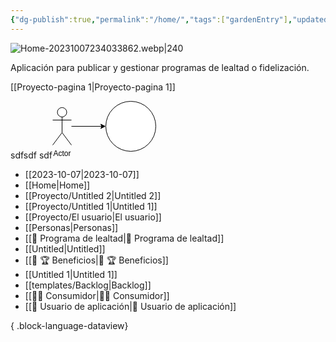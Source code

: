```yaml
---
{"dg-publish":true,"permalink":"/home/","tags":["gardenEntry"],"updated":"2023-10-07T23:24:00.251-06:00"}
---
```



 ![Home-20231007234033862.webp|240](/img/user/assets/Home-20231007234033862.webp)

Aplicación para publicar y gestionar programas de lealtad o fidelización.

[[Proyecto-pagina 1\|Proyecto-pagina 1]]




sdfsdf sdf<svg xmlns="http://www.w3.org/2000/svg" xmlns:xlink="http://www.w3.org/1999/xlink" version="1.1" width="166px" height="92px" viewBox="-0.5 -0.5 166 92"><defs/><g><path d="M 30 40 L 78.63 40" fill="none" stroke="rgb(0, 0, 0)" stroke-miterlimit="10" pointer-events="stroke"/><path d="M 83.88 40 L 76.88 43.5 L 78.63 40 L 76.88 36.5 Z" fill="rgb(0, 0, 0)" stroke="rgb(0, 0, 0)" stroke-miterlimit="10" pointer-events="all"/><ellipse cx="15" cy="17.5" rx="7.5" ry="7.5" fill="rgb(255, 255, 255)" stroke="rgb(0, 0, 0)" pointer-events="all"/><path d="M 15 25 L 15 50 M 15 30 L 0 30 M 15 30 L 30 30 M 15 50 L 0 70 M 15 50 L 30 70" fill="none" stroke="rgb(0, 0, 0)" stroke-miterlimit="10" pointer-events="all"/><g transform="translate(-0.5 -0.5)"><switch><foreignObject pointer-events="none" width="100%" height="100%" requiredFeatures="http://www.w3.org/TR/SVG11/feature#Extensibility" style="overflow: visible; text-align: left;"><div xmlns="http://www.w3.org/1999/xhtml" style="display: flex; align-items: unsafe flex-start; justify-content: unsafe center; width: 1px; height: 1px; padding-top: 77px; margin-left: 15px;"><div data-drawio-colors="color: rgb(0, 0, 0); " style="box-sizing: border-box; font-size: 0px; text-align: center;"><div style="display: inline-block; font-size: 12px; font-family: Helvetica; color: rgb(0, 0, 0); line-height: 1.2; pointer-events: all; white-space: nowrap;">Actor</div></div></div></foreignObject><text x="15" y="89" fill="rgb(0, 0, 0)" font-family="Helvetica" font-size="12px" text-anchor="middle">Actor</text></switch></g><ellipse cx="125" cy="40" rx="40" ry="40" fill="rgb(255, 255, 255)" stroke="rgb(0, 0, 0)" pointer-events="all"/></g><switch><g requiredFeatures="http://www.w3.org/TR/SVG11/feature#Extensibility"/><a transform="translate(0,-5)" xlink:href="https://www.drawio.com/doc/faq/svg-export-text-problems" target="_blank"><text text-anchor="middle" font-size="10px" x="50%" y="100%">Text is not SVG - cannot display</text></a></switch></svg>

- [[2023-10-07\|2023-10-07]]
- [[Home\|Home]]
- [[Proyecto/Untitled 2\|Untitled 2]]
- [[Proyecto/Untitled 1\|Untitled 1]]
- [[Proyecto/El usuario\|El usuario]]
- [[Personas\|Personas]]
- [[🎁 Programa de lealtad\|🎁 Programa de lealtad]]
- [[Untitled\|Untitled]]
- [[🎁 🏆 Beneficios\|🎁 🏆 Beneficios]]
- [[Untitled 1\|Untitled 1]]
- [[templates/Backlog\|Backlog]]
- [[🙍‍♂️ Consumidor\|🙍‍♂️ Consumidor]]
- [[👥 Usuario de aplicación\|👥 Usuario de aplicación]]

{ .block-language-dataview}

